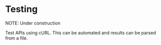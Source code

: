 # Testing

NOTE: Under construction

Test APIs using cURL. This can be automated and results can be parsed from a file.